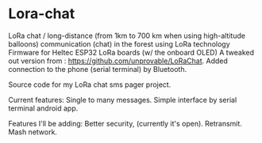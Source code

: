 # Lora-chat
LoRa chat / long-distance (from 1km to 700 km when using high-altitude balloons) communication (chat) in the forest using LoRa technology 
Firmware for Heltec ESP32 LoRa boards (w/ the onboard OLED)
A tweaked out version from : https://github.com/unprovable/LoRaChat. Added connection to the phone (serial terminal) by Bluetooth.

Source code for my LoRa chat sms pager project. 

Current features:
Single to many messages.
Simple interface by serial terminal android app.

Features I'll be adding:
Better security, (currently it's open).
Retransmit. Mash network.

